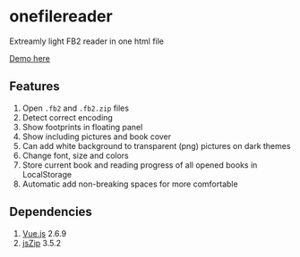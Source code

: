# onefilereader
Extreamly light FB2 reader in one html file

[Demo here](https://laughtingman.github.io/onefilereader/index.html)

## Features
1. Open `.fb2` and `.fb2.zip` files
2. Detect correct encoding
3. Show footprints in floating panel
4. Show including pictures and book cover
5. Can add white background to transparent (png) pictures on dark themes
6. Change font, size and colors
7. Store current book and reading progress of all opened books in LocalStorage
8. Automatic add non-breaking spaces for more comfortable

## Dependencies
1. [Vue.js](https://github.com/vuejs/vue) 2.6.9
2. [jsZip](https://github.com/Stuk/jszip) 3.5.2